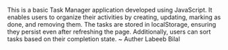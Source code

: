This is a basic Task Manager application developed using JavaScript. It enables users to organize their activities by creating, updating, marking as done, and removing them. The tasks are stored in localStorage, ensuring they persist even after refreshing the page. Additionally, users can sort tasks based on their completion state.
~ Auther Labeeb Bilal 
